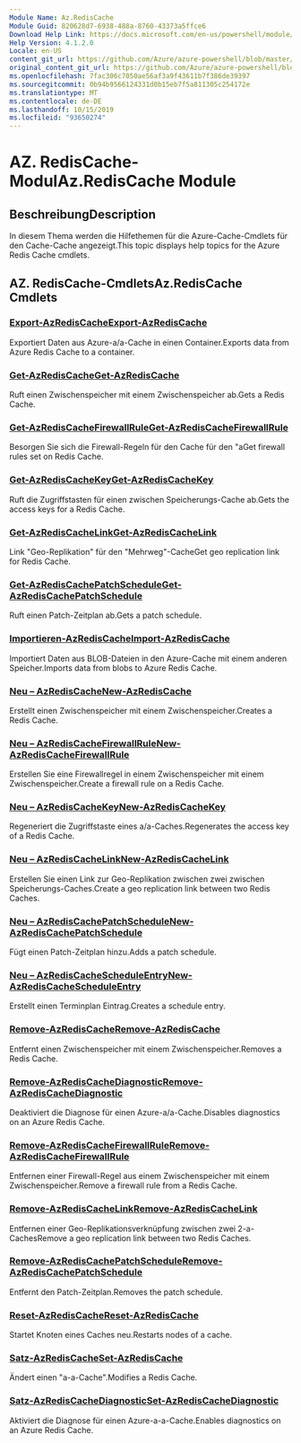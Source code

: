 ```yaml
---
Module Name: Az.RedisCache
Module Guid: 820628d7-6938-488a-8760-43373a5ffce6
Download Help Link: https://docs.microsoft.com/en-us/powershell/module/az.rediscache
Help Version: 4.1.2.0
Locale: en-US
content_git_url: https://github.com/Azure/azure-powershell/blob/master/src/RedisCache/RedisCache/help/Az.RedisCache.md
original_content_git_url: https://github.com/Azure/azure-powershell/blob/master/src/RedisCache/RedisCache/help/Az.RedisCache.md
ms.openlocfilehash: 7fac306c7050ae56af3a9f43611b7f386de39397
ms.sourcegitcommit: 0b94b9566124331d0b15eb7f5a811305c254172e
ms.translationtype: MT
ms.contentlocale: de-DE
ms.lasthandoff: 10/15/2019
ms.locfileid: "93650274"
---
```

# <span data-ttu-id="8c57e-101">AZ. RedisCache-Modul</span><span class="sxs-lookup"><span data-stu-id="8c57e-101">Az.RedisCache Module</span></span>
## <span data-ttu-id="8c57e-102">Beschreibung</span><span class="sxs-lookup"><span data-stu-id="8c57e-102">Description</span></span>
<span data-ttu-id="8c57e-103">In diesem Thema werden die Hilfethemen für die Azure-Cache-Cmdlets für den Cache-Cache angezeigt.</span><span class="sxs-lookup"><span data-stu-id="8c57e-103">This topic displays help topics for the Azure Redis Cache cmdlets.</span></span>

## <span data-ttu-id="8c57e-104">AZ. RedisCache-Cmdlets</span><span class="sxs-lookup"><span data-stu-id="8c57e-104">Az.RedisCache Cmdlets</span></span>
### [<span data-ttu-id="8c57e-105">Export-AzRedisCache</span><span class="sxs-lookup"><span data-stu-id="8c57e-105">Export-AzRedisCache</span></span>](Export-AzRedisCache.md)
<span data-ttu-id="8c57e-106">Exportiert Daten aus Azure-a/a-Cache in einen Container.</span><span class="sxs-lookup"><span data-stu-id="8c57e-106">Exports data from Azure Redis Cache to a container.</span></span>

### [<span data-ttu-id="8c57e-107">Get-AzRedisCache</span><span class="sxs-lookup"><span data-stu-id="8c57e-107">Get-AzRedisCache</span></span>](Get-AzRedisCache.md)
<span data-ttu-id="8c57e-108">Ruft einen Zwischenspeicher mit einem Zwischenspeicher ab.</span><span class="sxs-lookup"><span data-stu-id="8c57e-108">Gets a Redis Cache.</span></span>

### [<span data-ttu-id="8c57e-109">Get-AzRedisCacheFirewallRule</span><span class="sxs-lookup"><span data-stu-id="8c57e-109">Get-AzRedisCacheFirewallRule</span></span>](Get-AzRedisCacheFirewallRule.md)
<span data-ttu-id="8c57e-110">Besorgen Sie sich die Firewall-Regeln für den Cache für den "a</span><span class="sxs-lookup"><span data-stu-id="8c57e-110">Get firewall rules set on Redis Cache.</span></span>

### [<span data-ttu-id="8c57e-111">Get-AzRedisCacheKey</span><span class="sxs-lookup"><span data-stu-id="8c57e-111">Get-AzRedisCacheKey</span></span>](Get-AzRedisCacheKey.md)
<span data-ttu-id="8c57e-112">Ruft die Zugriffstasten für einen zwischen Speicherungs-Cache ab.</span><span class="sxs-lookup"><span data-stu-id="8c57e-112">Gets the access keys for a Redis Cache.</span></span>

### [<span data-ttu-id="8c57e-113">Get-AzRedisCacheLink</span><span class="sxs-lookup"><span data-stu-id="8c57e-113">Get-AzRedisCacheLink</span></span>](Get-AzRedisCacheLink.md)
<span data-ttu-id="8c57e-114">Link "Geo-Replikation" für den "Mehrweg"-Cache</span><span class="sxs-lookup"><span data-stu-id="8c57e-114">Get geo replication link for Redis Cache.</span></span>

### [<span data-ttu-id="8c57e-115">Get-AzRedisCachePatchSchedule</span><span class="sxs-lookup"><span data-stu-id="8c57e-115">Get-AzRedisCachePatchSchedule</span></span>](Get-AzRedisCachePatchSchedule.md)
<span data-ttu-id="8c57e-116">Ruft einen Patch-Zeitplan ab.</span><span class="sxs-lookup"><span data-stu-id="8c57e-116">Gets a patch schedule.</span></span>

### [<span data-ttu-id="8c57e-117">Importieren-AzRedisCache</span><span class="sxs-lookup"><span data-stu-id="8c57e-117">Import-AzRedisCache</span></span>](Import-AzRedisCache.md)
<span data-ttu-id="8c57e-118">Importiert Daten aus BLOB-Dateien in den Azure-Cache mit einem anderen Speicher.</span><span class="sxs-lookup"><span data-stu-id="8c57e-118">Imports data from blobs to Azure Redis Cache.</span></span>

### [<span data-ttu-id="8c57e-119">Neu – AzRedisCache</span><span class="sxs-lookup"><span data-stu-id="8c57e-119">New-AzRedisCache</span></span>](New-AzRedisCache.md)
<span data-ttu-id="8c57e-120">Erstellt einen Zwischenspeicher mit einem Zwischenspeicher.</span><span class="sxs-lookup"><span data-stu-id="8c57e-120">Creates a Redis Cache.</span></span>

### [<span data-ttu-id="8c57e-121">Neu – AzRedisCacheFirewallRule</span><span class="sxs-lookup"><span data-stu-id="8c57e-121">New-AzRedisCacheFirewallRule</span></span>](New-AzRedisCacheFirewallRule.md)
<span data-ttu-id="8c57e-122">Erstellen Sie eine Firewallregel in einem Zwischenspeicher mit einem Zwischenspeicher.</span><span class="sxs-lookup"><span data-stu-id="8c57e-122">Create a firewall rule on a Redis Cache.</span></span>

### [<span data-ttu-id="8c57e-123">Neu – AzRedisCacheKey</span><span class="sxs-lookup"><span data-stu-id="8c57e-123">New-AzRedisCacheKey</span></span>](New-AzRedisCacheKey.md)
<span data-ttu-id="8c57e-124">Regeneriert die Zugriffstaste eines a/a-Caches.</span><span class="sxs-lookup"><span data-stu-id="8c57e-124">Regenerates the access key of a Redis Cache.</span></span>

### [<span data-ttu-id="8c57e-125">Neu – AzRedisCacheLink</span><span class="sxs-lookup"><span data-stu-id="8c57e-125">New-AzRedisCacheLink</span></span>](New-AzRedisCacheLink.md)
<span data-ttu-id="8c57e-126">Erstellen Sie einen Link zur Geo-Replikation zwischen zwei zwischen Speicherungs-Caches.</span><span class="sxs-lookup"><span data-stu-id="8c57e-126">Create a geo replication link between two Redis Caches.</span></span>

### [<span data-ttu-id="8c57e-127">Neu – AzRedisCachePatchSchedule</span><span class="sxs-lookup"><span data-stu-id="8c57e-127">New-AzRedisCachePatchSchedule</span></span>](New-AzRedisCachePatchSchedule.md)
<span data-ttu-id="8c57e-128">Fügt einen Patch-Zeitplan hinzu.</span><span class="sxs-lookup"><span data-stu-id="8c57e-128">Adds a patch schedule.</span></span>

### [<span data-ttu-id="8c57e-129">Neu – AzRedisCacheScheduleEntry</span><span class="sxs-lookup"><span data-stu-id="8c57e-129">New-AzRedisCacheScheduleEntry</span></span>](New-AzRedisCacheScheduleEntry.md)
<span data-ttu-id="8c57e-130">Erstellt einen Terminplan Eintrag.</span><span class="sxs-lookup"><span data-stu-id="8c57e-130">Creates a schedule entry.</span></span>

### [<span data-ttu-id="8c57e-131">Remove-AzRedisCache</span><span class="sxs-lookup"><span data-stu-id="8c57e-131">Remove-AzRedisCache</span></span>](Remove-AzRedisCache.md)
<span data-ttu-id="8c57e-132">Entfernt einen Zwischenspeicher mit einem Zwischenspeicher.</span><span class="sxs-lookup"><span data-stu-id="8c57e-132">Removes a Redis Cache.</span></span>

### [<span data-ttu-id="8c57e-133">Remove-AzRedisCacheDiagnostic</span><span class="sxs-lookup"><span data-stu-id="8c57e-133">Remove-AzRedisCacheDiagnostic</span></span>](Remove-AzRedisCacheDiagnostic.md)
<span data-ttu-id="8c57e-134">Deaktiviert die Diagnose für einen Azure-a/a-Cache.</span><span class="sxs-lookup"><span data-stu-id="8c57e-134">Disables diagnostics on an Azure Redis Cache.</span></span>

### [<span data-ttu-id="8c57e-135">Remove-AzRedisCacheFirewallRule</span><span class="sxs-lookup"><span data-stu-id="8c57e-135">Remove-AzRedisCacheFirewallRule</span></span>](Remove-AzRedisCacheFirewallRule.md)
<span data-ttu-id="8c57e-136">Entfernen einer Firewall-Regel aus einem Zwischenspeicher mit einem Zwischenspeicher.</span><span class="sxs-lookup"><span data-stu-id="8c57e-136">Remove a firewall rule from a Redis Cache.</span></span>

### [<span data-ttu-id="8c57e-137">Remove-AzRedisCacheLink</span><span class="sxs-lookup"><span data-stu-id="8c57e-137">Remove-AzRedisCacheLink</span></span>](Remove-AzRedisCacheLink.md)
<span data-ttu-id="8c57e-138">Entfernen einer Geo-Replikationsverknüpfung zwischen zwei 2-a-Caches</span><span class="sxs-lookup"><span data-stu-id="8c57e-138">Remove a geo replication link between two Redis Caches.</span></span>

### [<span data-ttu-id="8c57e-139">Remove-AzRedisCachePatchSchedule</span><span class="sxs-lookup"><span data-stu-id="8c57e-139">Remove-AzRedisCachePatchSchedule</span></span>](Remove-AzRedisCachePatchSchedule.md)
<span data-ttu-id="8c57e-140">Entfernt den Patch-Zeitplan.</span><span class="sxs-lookup"><span data-stu-id="8c57e-140">Removes the patch schedule.</span></span>

### [<span data-ttu-id="8c57e-141">Reset-AzRedisCache</span><span class="sxs-lookup"><span data-stu-id="8c57e-141">Reset-AzRedisCache</span></span>](Reset-AzRedisCache.md)
<span data-ttu-id="8c57e-142">Startet Knoten eines Caches neu.</span><span class="sxs-lookup"><span data-stu-id="8c57e-142">Restarts nodes of a cache.</span></span>

### [<span data-ttu-id="8c57e-143">Satz-AzRedisCache</span><span class="sxs-lookup"><span data-stu-id="8c57e-143">Set-AzRedisCache</span></span>](Set-AzRedisCache.md)
<span data-ttu-id="8c57e-144">Ändert einen "a-a-Cache".</span><span class="sxs-lookup"><span data-stu-id="8c57e-144">Modifies a Redis Cache.</span></span>

### [<span data-ttu-id="8c57e-145">Satz-AzRedisCacheDiagnostic</span><span class="sxs-lookup"><span data-stu-id="8c57e-145">Set-AzRedisCacheDiagnostic</span></span>](Set-AzRedisCacheDiagnostic.md)
<span data-ttu-id="8c57e-146">Aktiviert die Diagnose für einen Azure-a-a-Cache.</span><span class="sxs-lookup"><span data-stu-id="8c57e-146">Enables diagnostics on an Azure Redis Cache.</span></span>


